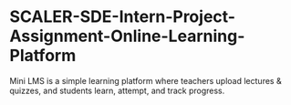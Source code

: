 # SCALER-SDE-Intern-Project-Assignment-Online-Learning-Platform
Mini LMS is a simple learning platform where teachers upload lectures &amp; quizzes, and students learn, attempt, and track progress.
